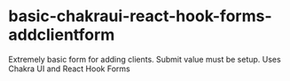 # basic-chakraui-react-hook-forms-addclientform
Extremely basic form for adding clients. Submit value must be setup. Uses Chakra UI and React Hook Forms

